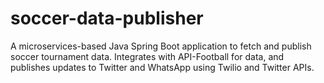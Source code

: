 # soccer-data-publisher
A microservices-based Java Spring Boot application to fetch and publish soccer tournament data. Integrates with API-Football for data, and publishes updates to Twitter and WhatsApp using Twilio and Twitter APIs. 
